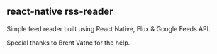 ## react-native rss-reader

Simple feed reader built using React Native, Flux & Google Feeds API. 

Special thanks to Brent Vatne for the help.